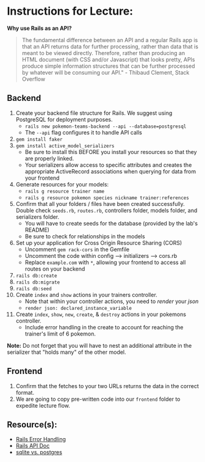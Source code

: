 # Instructions for Lecture:

**Why use Rails as an API?**
    
> The fundamental difference between an API and a regular Rails app is that an API returns data for further processing, rather than data that is meant to be viewed directly. Therefore, rather than producing an HTML document (with CSS and/or Javascript) that looks pretty, APIs produce simple information structures that can be further processed by whatever will be consuming our API." - Thibaud Clement, Stack Overflow

## Backend

1. Create your backend file structure for Rails. We suggest using PostgreSQL for deployment purposes. 
    - `rails new pokemon-teams-backend --api --database=postgresql`
    - The `--api` flag configures it to handle API calls
2. `gem install faker`
3. `gem install active_model_serializers`
    - Be sure to install this BEFORE you install your resources so that they are properly linked.
    - Your serializers allow access to specific attributes and creates the appropriate ActiveRecord associations when querying for data from your frontend
4. Generate resources for your models:
    - `rails g resource trainer name`
    - `rails g resource pokemon species nickname trainer:references`
5. Confirm that all your folders / files have been created successfully. Double check `seeds.rb`, `routes.rb`, controllers folder, models folder, and serializers folder.
    - You will have to create seeds for the database (provided by the lab's README)
    - Be sure to check for relationships in the models
6. Set up your application for Cross Origin Resource Sharing (CORS)
    - Uncomment `gem rack-cors` in the Gemfile
    - Uncomment the code within config --> initializers --> cors.rb
    - Replace `example.com` with `*`, allowing your frontend to access all routes on your backend
7. `rails db:create`
8. `rails db:migrate`
9. `rails db:seed`
10. Create `index` and `show` actions in your trainers controller.
    - Note that within your controller actions, you need to _render_ your _json_
    - `render json: declared_instance_variable`
11. Create `index`, `show`, `new`, `create`, & `destroy` actions in your pokemons controller.
    - Include error handling in the create to account for reaching the trainer's limit of 6 pokemon.

**Note:** Do not forget that you will have to nest an additional attribute in the serializer that "holds many" of the other model.


## Frontend

1. Confirm that the fetches to your two URLs returns the data in the correct format.
2. We are going to copy pre-written code into our `frontend` folder to expedite lecture flow.


## Resource(s):

 - [Rails Error Handling](https://www.thegreatcodeadventure.com/rails-api-painless-error-handling-and-rendering-2/)
 - [Rails API Doc](https://guides.rubyonrails.org/api_app.html)
 - [sqlite vs. postgres](https://www.digitalocean.com/community/tutorials/sqlite-vs-mysql-vs-postgresql-a-comparison-of-relational-database-management-systems)